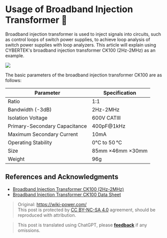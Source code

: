 # Usage of Broadband Injection Transformer 🚧

Broadband injection transformer is used to inject signals into circuits, such as control loops of switch power supplies, to achieve loop analysis of switch power supplies with loop analyzers. This article will explain using CYBERTEK's broadband injection transformer CK100 (2Hz-2MHz) as an example.

![](https://wiki-media-1253965369.cos.ap-guangzhou.myqcloud.com/img/20220513092658.png)

The basic parameters of the broadband injection transformer CK100 are as follows:

| Parameter                     | Specification    |
| ----------------------------- | ---------------- |
| Ratio                         | 1:1              |
| Bandwidth (-3dB)              | 2Hz-2MHz         |
| Isolation Voltage             | 600V CATIII      |
| Primary-Secondary Capacitance | 400pF@1kHz       |
| Maximum Secondary Current     | 10mA             |
| Operating Stability           | 0°C to 50 °C     |
| Size                          | 85mm ×46mm ×30mm |
| Weight                        | 96g              |

## References and Acknowledgments

- [Broadband Injection Transformer CK100 (2Hz-2MHz)](http://cybertek.cn/info/331)
- [Broadband Injection Transformer CK100 Data Sheet](http://cybertek.cn/upload/files/2020/06/09/1591691726SUGP.pdf)

> Original: <https://wiki-power.com/>  
> This post is protected by [CC BY-NC-SA 4.0](https://creativecommons.org/licenses/by/4.0/deed.en) agreement, should be reproduced with attribution.

> This post is translated using ChatGPT, please [**feedback**](https://github.com/linyuxuanlin/Wiki_MkDocs/issues/new) if any omissions.

